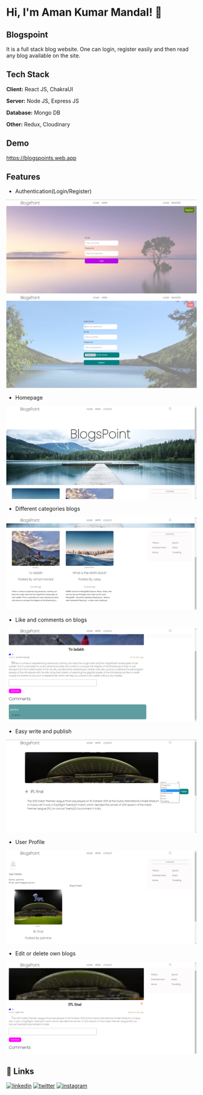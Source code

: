 # Hi, I'm Aman Kumar Mandal! 👋
## Blogspoint

It is a full stack blog website. One can login, register easily and then read any blog available on the site.  




## Tech Stack

**Client:** React JS, ChakraUI

**Server:** Node JS, Express JS

**Database:** Mongo DB 

**Other:** Redux, Cloudinary



## Demo

https://blogspoints.web.app




## Features

- Authentication(Login/Register)

![App Screenshot](https://github.com/AmanMandal7/Blogspoint/blob/master/screenshots/01%20Login.png)
![App Screenshot](https://github.com/AmanMandal7/Blogspoint/blob/master/screenshots/02%20Register.png)

- Homepage

![App Screenshot](https://github.com/AmanMandal7/Blogspoint/blob/master/screenshots/03%20Home%20page.png)

- Different categories blogs 

![App Screenshot](https://github.com/AmanMandal7/Blogspoint/blob/master/screenshots/04%20categories.png)

- Like and comments on blogs 

![App Screenshot](https://github.com/AmanMandal7/Blogspoint/blob/master/screenshots/05%20like%20and%20comment%20feature%20on%20a%20blog.png)

- Easy write and publish

![App Screenshot](https://github.com/AmanMandal7/Blogspoint/blob/master/screenshots/06%20easy%20write%20and%20publish.png)

- User Profile

![App Screenshot](https://github.com/AmanMandal7/Blogspoint/blob/master/screenshots/07%20user%20profile.png)

- Edit or delete own blogs

![App Screenshot](https://github.com/AmanMandal7/Blogspoint/blob/master/screenshots/08%20can%20edit%20and%20delete%20their%20blogs.png)

## 🔗 Links
[![linkedin](https://img.shields.io/badge/linkedin-0A66C2?style=for-the-badge&logo=linkedin&logoColor=white)](https://www.linkedin.com/in/aman-kumar-mandal-236bb7246/)
[![twitter](https://img.shields.io/badge/twitter-1DA1F2?style=for-the-badge&logo=twitter&logoColor=white)](https://twitter.com/AmanMandal_7)
[![instagram](https://img.shields.io/badge/instagram-1DA1F2?style=for-the-badge&logo=instagram&logoColor=white)](https://instagram.com/AmanMandal_7)
